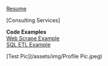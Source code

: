 [Resume]()  

[Consulting Services]

**Code Examples**  
[Web Scrape Example](https://htmlpreview.github.io/?https://raw.githubusercontent.com/dlagit2quit/portfolio/refs/heads/main/docs/web_scrape_r.html)  
[SQL ETL Example](https://htmlpreview.github.io/?/https://raw.githubusercontent.com/dlagit2quit/portfolio/refs/heads/main/docs/sql_extraction.html)  

[Test Pic](/assets/img/Profile Pic.jpeg)
